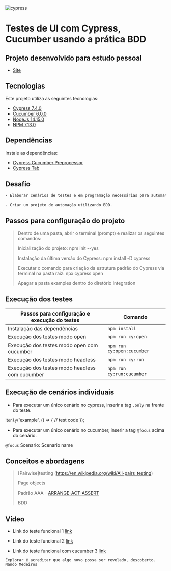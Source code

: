 ![cypress](https://user-images.githubusercontent.com/25454762/120258163-e5ef0900-c267-11eb-9631-e33eb593f91a.png)

# Testes de UI com Cypress, Cucumber usando a prática BDD

## Projeto desenvolvido para estudo pessoal

- [Site](https://www.unimed.coop.br) 

## Tecnologias

Este projeto utiliza as seguintes tecnologias:

- [Cypress 7.4.0](https://docs.cypress.io/guides/getting-started/installing-cypress#System-requirements)
- [Cucumber 6.0.0](https://cucumber.io/tools/cucumberstudio/?&utm_medium=ppcg&utm_source=aw&utm_term=%2Bcucumber%20%2Bframework&utm_content=444348764785&utm_campaign=%7Bcampaign%7D&gclsrc=aw.ds&gclid=EAIaIQobChMI9ZqB7qb18AIVkYKRCh190wtyEAAYASAAEgLAmfD_BwE)
- [NodeJs 14.15.0](https://nodejs.org/en/)
- [NPM 7.13.0](https://docs.npmjs.com/cli/v7/commands/npm-install)

## Dependências

Instale as dependências:

- [Cypress Cucumber Preprocessor](https://www.npmjs.com/package/cypress-cucumber-preprocessor) 
- [Cypress Tab](https://github.com/Bkucera/cypress-plugin-tab)

## Desafio
```sh
- Elaborar cenários de testes e em programação necessárias para automatização dos testes.

- Criar um projeto de automação utilizando BDD.
```

## Passos para configuração do projeto

> Dentro de uma pasta, abrir o terminal (prompt) e realizar os seguintes comandos:
> 
> Inicialização do projeto: npm init --yes
> 
> Instalação da última versão do Cypress: npm install -D cypress
> 
> Executar o comando para criação da estrutura padrão do Cypress via terminal na pasta raiz: npx cypress open
> 
> Apagar a pasta examples dentro do diretório Integration

## Execução dos testes

| Passos para configuração e execução do testes  | Comando                    |
| ---------------------------------------------- | ---------------------------|
| Instalação das dependências                    | `npm install`              |
| Execução dos testes modo open                  | `npm run cy:open`          |
| Execução dos testes modo open com cucumber     | `npm run cy:open:cucumber` |
| Execução dos testes modo headless              | `npm run cy:run`           |
| Execução dos testes modo headless com cucumber | `npm run cy:run:cucumber`  |  

## Execução de cenários individuais

- Para executar um único cenário no cypress, inserir a tag `.only` na frente do teste.

it`only`('example', () => {
    // test code
  });

- Para executar um único cenário no cucumber, inserir a tag `@focus` acima do cenário.

`@focus`
Scenario: Scenario name

## Conceitos e abordagens

> [Pairwise]testing (https://en.wikipedia.org/wiki/All-pairs_testing)
> 
> Page objects
> 
> Padrão AAA - [ARRANGE-ACT-ASSERT](https://freecontent.manning.com/making-better-unit-tests-part-1-the-aaa-pattern/)
> 
> BDD

## Vídeo

- Link do teste funcional 1 [link](https://user-images.githubusercontent.com/25454762/120264746-cf9b7a00-c274-11eb-8146-bffa2723c5eb.mp4)

- Link do teste funcional 2 [link](https://user-images.githubusercontent.com/25454762/120264313-df668e80-c273-11eb-8977-e9ac5a654995.mp4)

- Link do teste funcional com cucumber 3 [link](https://www.youtube.com/watch?v=IQEdIL1MTYg)

`Explorar é acreditar que algo novo possa ser revelado, descoberto.` `Nando Medeiros`
